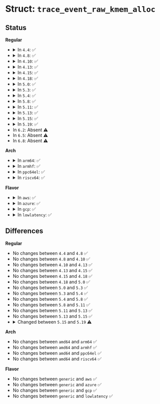 # Struct: <code>trace_event_raw_kmem_alloc</code>

## Status
<b>Regular</b>
<ul>
<li>
<details>
<summary>In <code>4.4</code>: ✅</summary>

```c
struct trace_event_raw_kmem_alloc {
    struct trace_entry ent;
    long unsigned int call_site;
    const void *ptr;
    size_t bytes_req;
    size_t bytes_alloc;
    gfp_t gfp_flags;
    char __data[0];
};
```
</details>
</li>
<li>
<details>
<summary>In <code>4.8</code>: ✅</summary>

```c
struct trace_event_raw_kmem_alloc {
    struct trace_entry ent;
    long unsigned int call_site;
    const void *ptr;
    size_t bytes_req;
    size_t bytes_alloc;
    gfp_t gfp_flags;
    char __data[0];
};
```
</details>
</li>
<li>
<details>
<summary>In <code>4.10</code>: ✅</summary>

```c
struct trace_event_raw_kmem_alloc {
    struct trace_entry ent;
    long unsigned int call_site;
    const void *ptr;
    size_t bytes_req;
    size_t bytes_alloc;
    gfp_t gfp_flags;
    char __data[0];
};
```
</details>
</li>
<li>
<details>
<summary>In <code>4.13</code>: ✅</summary>

```c
struct trace_event_raw_kmem_alloc {
    struct trace_entry ent;
    long unsigned int call_site;
    const void *ptr;
    size_t bytes_req;
    size_t bytes_alloc;
    gfp_t gfp_flags;
    char __data[0];
};
```
</details>
</li>
<li>
<details>
<summary>In <code>4.15</code>: ✅</summary>

```c
struct trace_event_raw_kmem_alloc {
    struct trace_entry ent;
    long unsigned int call_site;
    const void *ptr;
    size_t bytes_req;
    size_t bytes_alloc;
    gfp_t gfp_flags;
    char __data[0];
};
```
</details>
</li>
<li>
<details>
<summary>In <code>4.18</code>: ✅</summary>

```c
struct trace_event_raw_kmem_alloc {
    struct trace_entry ent;
    long unsigned int call_site;
    const void *ptr;
    size_t bytes_req;
    size_t bytes_alloc;
    gfp_t gfp_flags;
    char __data[0];
};
```
</details>
</li>
<li>
<details>
<summary>In <code>5.0</code>: ✅</summary>

```c
struct trace_event_raw_kmem_alloc {
    struct trace_entry ent;
    long unsigned int call_site;
    const void *ptr;
    size_t bytes_req;
    size_t bytes_alloc;
    gfp_t gfp_flags;
    char __data[0];
};
```
</details>
</li>
<li>
<details>
<summary>In <code>5.3</code>: ✅</summary>

```c
struct trace_event_raw_kmem_alloc {
    struct trace_entry ent;
    long unsigned int call_site;
    const void *ptr;
    size_t bytes_req;
    size_t bytes_alloc;
    gfp_t gfp_flags;
    char __data[0];
};
```
</details>
</li>
<li>
<details>
<summary>In <code>5.4</code>: ✅</summary>

```c
struct trace_event_raw_kmem_alloc {
    struct trace_entry ent;
    long unsigned int call_site;
    const void *ptr;
    size_t bytes_req;
    size_t bytes_alloc;
    gfp_t gfp_flags;
    char __data[0];
};
```
</details>
</li>
<li>
<details>
<summary>In <code>5.8</code>: ✅</summary>

```c
struct trace_event_raw_kmem_alloc {
    struct trace_entry ent;
    long unsigned int call_site;
    const void *ptr;
    size_t bytes_req;
    size_t bytes_alloc;
    gfp_t gfp_flags;
    char __data[0];
};
```
</details>
</li>
<li>
<details>
<summary>In <code>5.11</code>: ✅</summary>

```c
struct trace_event_raw_kmem_alloc {
    struct trace_entry ent;
    long unsigned int call_site;
    const void *ptr;
    size_t bytes_req;
    size_t bytes_alloc;
    gfp_t gfp_flags;
    char __data[0];
};
```
</details>
</li>
<li>
<details>
<summary>In <code>5.13</code>: ✅</summary>

```c
struct trace_event_raw_kmem_alloc {
    struct trace_entry ent;
    long unsigned int call_site;
    const void *ptr;
    size_t bytes_req;
    size_t bytes_alloc;
    gfp_t gfp_flags;
    char __data[0];
};
```
</details>
</li>
<li>
<details>
<summary>In <code>5.15</code>: ✅</summary>

```c
struct trace_event_raw_kmem_alloc {
    struct trace_entry ent;
    long unsigned int call_site;
    const void *ptr;
    size_t bytes_req;
    size_t bytes_alloc;
    gfp_t gfp_flags;
    char __data[0];
};
```
</details>
</li>
<li>
<details>
<summary>In <code>5.19</code>: ✅</summary>

```c
struct trace_event_raw_kmem_alloc {
    struct trace_entry ent;
    long unsigned int call_site;
    const void *ptr;
    size_t bytes_req;
    size_t bytes_alloc;
    long unsigned int gfp_flags;
    char __data[0];
};
```
</details>
</li>
<li>
In <code>6.2</code>: Absent ⚠️
</li>
<li>
In <code>6.5</code>: Absent ⚠️
</li>
<li>
In <code>6.8</code>: Absent ⚠️
</li>
</ul>
<b>Arch</b>
<ul>
<li>
<details>
<summary>In <code>arm64</code>: ✅</summary>

```c
struct trace_event_raw_kmem_alloc {
    struct trace_entry ent;
    long unsigned int call_site;
    const void *ptr;
    size_t bytes_req;
    size_t bytes_alloc;
    gfp_t gfp_flags;
    char __data[0];
};
```
</details>
</li>
<li>
<details>
<summary>In <code>armhf</code>: ✅</summary>

```c
struct trace_event_raw_kmem_alloc {
    struct trace_entry ent;
    long unsigned int call_site;
    const void *ptr;
    size_t bytes_req;
    size_t bytes_alloc;
    gfp_t gfp_flags;
    char __data[0];
};
```
</details>
</li>
<li>
<details>
<summary>In <code>ppc64el</code>: ✅</summary>

```c
struct trace_event_raw_kmem_alloc {
    struct trace_entry ent;
    long unsigned int call_site;
    const void *ptr;
    size_t bytes_req;
    size_t bytes_alloc;
    gfp_t gfp_flags;
    char __data[0];
};
```
</details>
</li>
<li>
<details>
<summary>In <code>riscv64</code>: ✅</summary>

```c
struct trace_event_raw_kmem_alloc {
    struct trace_entry ent;
    long unsigned int call_site;
    const void *ptr;
    size_t bytes_req;
    size_t bytes_alloc;
    gfp_t gfp_flags;
    char __data[0];
};
```
</details>
</li>
</ul>
<b>Flavor</b>
<ul>
<li>
<details>
<summary>In <code>aws</code>: ✅</summary>

```c
struct trace_event_raw_kmem_alloc {
    struct trace_entry ent;
    long unsigned int call_site;
    const void *ptr;
    size_t bytes_req;
    size_t bytes_alloc;
    gfp_t gfp_flags;
    char __data[0];
};
```
</details>
</li>
<li>
<details>
<summary>In <code>azure</code>: ✅</summary>

```c
struct trace_event_raw_kmem_alloc {
    struct trace_entry ent;
    long unsigned int call_site;
    const void *ptr;
    size_t bytes_req;
    size_t bytes_alloc;
    gfp_t gfp_flags;
    char __data[0];
};
```
</details>
</li>
<li>
<details>
<summary>In <code>gcp</code>: ✅</summary>

```c
struct trace_event_raw_kmem_alloc {
    struct trace_entry ent;
    long unsigned int call_site;
    const void *ptr;
    size_t bytes_req;
    size_t bytes_alloc;
    gfp_t gfp_flags;
    char __data[0];
};
```
</details>
</li>
<li>
<details>
<summary>In <code>lowlatency</code>: ✅</summary>

```c
struct trace_event_raw_kmem_alloc {
    struct trace_entry ent;
    long unsigned int call_site;
    const void *ptr;
    size_t bytes_req;
    size_t bytes_alloc;
    gfp_t gfp_flags;
    char __data[0];
};
```
</details>
</li>
</ul>

## Differences
<b>Regular</b>
<ul>
<li>
No changes between <code>4.4</code> and <code>4.8</code> ✅
</li>
<li>
No changes between <code>4.8</code> and <code>4.10</code> ✅
</li>
<li>
No changes between <code>4.10</code> and <code>4.13</code> ✅
</li>
<li>
No changes between <code>4.13</code> and <code>4.15</code> ✅
</li>
<li>
No changes between <code>4.15</code> and <code>4.18</code> ✅
</li>
<li>
No changes between <code>4.18</code> and <code>5.0</code> ✅
</li>
<li>
No changes between <code>5.0</code> and <code>5.3</code> ✅
</li>
<li>
No changes between <code>5.3</code> and <code>5.4</code> ✅
</li>
<li>
No changes between <code>5.4</code> and <code>5.8</code> ✅
</li>
<li>
No changes between <code>5.8</code> and <code>5.11</code> ✅
</li>
<li>
No changes between <code>5.11</code> and <code>5.13</code> ✅
</li>
<li>
No changes between <code>5.13</code> and <code>5.15</code> ✅
</li>
<li>
<details>
<summary>Changed between <code>5.15</code> and <code>5.19</code> ⚠️</summary>
<ul>
<li>
<b>Field type changed. </b>
<code>gfp_t gfp_flags</code> ➡️ <code>long unsigned int gfp_flags</code>
</li>
</ul>
</details>
</li>
</ul>
<b>Arch</b>
<ul>
<li>
No changes between <code>amd64</code> and <code>arm64</code> ✅
</li>
<li>
No changes between <code>amd64</code> and <code>armhf</code> ✅
</li>
<li>
No changes between <code>amd64</code> and <code>ppc64el</code> ✅
</li>
<li>
No changes between <code>amd64</code> and <code>riscv64</code> ✅
</li>
</ul>
<b>Flavor</b>
<ul>
<li>
No changes between <code>generic</code> and <code>aws</code> ✅
</li>
<li>
No changes between <code>generic</code> and <code>azure</code> ✅
</li>
<li>
No changes between <code>generic</code> and <code>gcp</code> ✅
</li>
<li>
No changes between <code>generic</code> and <code>lowlatency</code> ✅
</li>
</ul>
